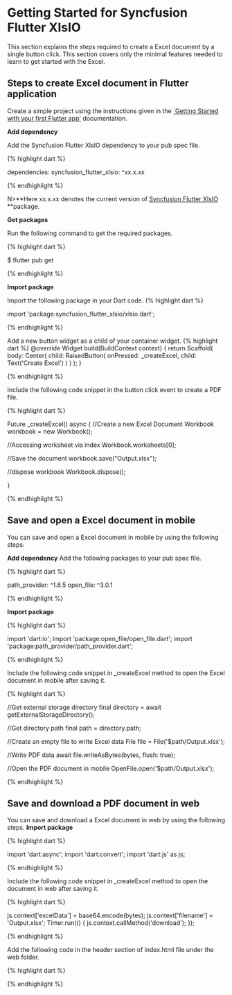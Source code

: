 # Getting Started for Syncfusion Flutter XlsIO

This section explains the steps required to create a Excel document by a single button click. This section covers only the minimal features needed to learn to get started with the Excel.

## Steps to create Excel document in Flutter application

Create a simple project using the instructions given in the [`Getting Started with your first Flutter app'](https://flutter.dev/docs/get-started/test-drive?tab=vscode#create-app) documentation.

**Add dependency**

Add the Syncfusion Flutter XlsIO dependency to your pub spec file.

{% highlight dart %}

dependencies:
syncfusion_flutter_xlsio: ^xx.x.xx

{% endhighlight %}

N>**Here xx.x.xx denotes the current version of [Syncfusion Flutter XlsIO](syncfusion-flutter-xlsio) **package.

 **Get packages**

Run the following command to get the required packages.

{% highlight dart %}

$ flutter pub get

{% endhighlight %}

 **Import package**

Import the following package in your Dart code.
{% highlight dart %}

import 'package:syncfusion_flutter_xlsio/xlsio.dart';

{% endhighlight %}

Add a new button widget as a child of your container widget.
{% highlight dart %}
@override
Widget build(BuildContext context) {
  return Scaffold(
	body: Center(
	  child: RaisedButton(
		onPressed: _createExcel,
		  child: Text('Create Excel')
		)
	 )
  );
}

{% endhighlight %}


Include the following code snippet in the button click event to create a PDF file.

{% highlight dart %}

Future<void> _createExcel() async {
//Create a new Excel Document
Workbook workbook = new Workbook();

//Accessing worksheet via index
Workbook.worksheets[0];

//Save the document
workbook.save("Output.xlsx");

//dispose workbook
Workbook.dispose();

}

{% endhighlight %}


## Save and open a Excel document in mobile

You can save and open a Excel document in mobile by using the following steps:

**Add dependency**
Add the following packages to your pub spec file.

{% highlight dart %}

path_provider: ^1.6.5
open_file: ^3.0.1

{% endhighlight %}

 **Import package**

{% highlight dart %}

import 'dart:io';
import 'package:open_file/open_file.dart';
import 'package:path_provider/path_provider.dart';

{% endhighlight %}

Include the following code snippet in _createExcel method to open the Excel document in mobile after saving it.

{% highlight dart %}

//Get external storage directory
final directory = await getExternalStorageDirectory();

//Get directory path
final path = directory.path;

//Create an empty file to write Excel data
File file = File('$path/Output.xlsx');

//Write PDF data
await file.writeAsBytes(bytes, flush: true);

//Open the PDF document in mobile
OpenFile.open('$path/Output.xlsx');

{% endhighlight %}

## Save and download a PDF document in web

You can save and download a Excel document in web by using the following steps.
**Import package**

{% highlight dart %}

import 'dart:async';
import 'dart:convert';
import 'dart:js' as js;

{% endhighlight %}

Include the following code snippet in _createExcel method to open the document in web after saving it.

{% highlight dart %}

js.context['excelData'] = base64.encode(bytes);
js.context['filename'] = 'Output.xlsx'; 
Timer.run(() { 
js.context.callMethod('download');
 });

{% endhighlight %}

Add the following code in the header section of index.html file under the web folder.

{% highlight dart %}

<script>
 async function download() {
 var excelAsDataUri = "data:application/excel;base64, " + excelData;
 var link = document.createElement('a');
 link.download = filename; 
 link.href = excelAsDataUri;
 link.type = 'application/excel';
 link.click(); 
} 
</script>

{% endhighlight %}

